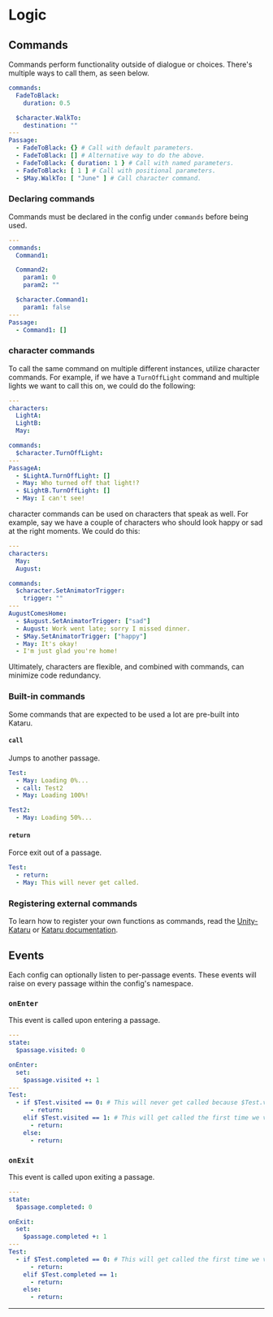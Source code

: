 # Logic

## Commands
Commands perform functionality outside of dialogue or choices. There's multiple ways to call them, as seen below.

```yaml
commands:
  FadeToBlack:
    duration: 0.5

  $character.WalkTo:
    destination: ""
---
Passage:
  - FadeToBlack: {} # Call with default parameters.
  - FadeToBlack: [] # Alternative way to do the above.
  - FadeToBlack: { duration: 1 } # Call with named parameters.
  - FadeToBlack: [ 1 ] # Call with positional parameters.
  - $May.WalkTo: [ "June" ] # Call character command.
```

### Declaring commands
Commands must be declared in the config under `commands` before being used. 

```yaml
---
commands: 
  Command1:

  Command2:
    param1: 0
    param2: ""

  $character.Command1:
    param1: false
---
Passage: 
  - Command1: []
```

### character commands
To call the same command on multiple different instances, utilize character commands. For example, if we have a `TurnOffLight` command and multiple lights we want to call this on, we could do the following:

```yaml
---
characters:
  LightA:
  LightB:
  May:  

commands: 
  $character.TurnOffLight:
---
PassageA:
  - $LightA.TurnOffLight: []
  - May: Who turned off that light!?
  - $LightB.TurnOffLight: []
  - May: I can't see!
```

character commands can be used on characters that speak as well. For example, say we have a couple of characters who should look happy or sad at the right moments. We could do this:

```yaml
---
characters:
  May:
  August:

commands: 
  $character.SetAnimatorTrigger:
    trigger: ""
---
AugustComesHome:
  - $August.SetAnimatorTrigger: ["sad"]
  - August: Work went late; sorry I missed dinner.
  - $May.SetAnimatorTrigger: ["happy"]
  - May: It's okay! 
  - I'm just glad you're home!
```
Ultimately, characters are flexible, and combined with commands, can minimize code redundancy.

### Built-in commands
Some commands that are expected to be used a lot are pre-built into Kataru.
#### `call`
Jumps to another passage.
```yml
Test:
  - May: Loading 0%...
  - call: Test2
  - May: Loading 100%!

Test2:
  - May: Loading 50%...
```
#### `return`
Force exit out of a passage.
```yml
Test:
  - return:
  - May: This will never get called.
```

### Registering external commands
To learn how to register your own functions as commands, read the <a href="#/api/unity?id=general-steps-before-registering">Unity-Kataru</a> or <a href="#/api/kataru?id=registering-commands">Kataru documentation</a>.

## Events
Each config can optionally listen to per-passage events. These events will raise on every passage within the config's namespace.

### `onEnter`
This event is called upon entering a passage. 
```yaml
---
state:
  $passage.visited: 0

onEnter: 
  set:
    $passage.visited +: 1
---
Test:
  - if $Test.visited == 0: # This will never get called because $Test.visited will have already incremented before we evaluate this condition
      - return: 
    elif $Test.visited == 1: # This will get called the first time we visit Test
      - return:
    else:
      - return:
```
### `onExit`
This event is called upon exiting a passage.
```yaml
---
state:
  $passage.completed: 0

onExit: 
  set:
    $passage.completed +: 1
---
Test:
  - if $Test.completed == 0: # This will get called the first time we visit Test
      - return: 
    elif $Test.completed == 1: 
      - return:
    else:
      - return:
```
---